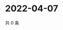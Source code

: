 # 2022-04-07

共 0 条

<!-- BEGIN WEIBO -->
<!-- 最后更新时间 Thu Apr 07 2022 18:00:41 GMT+0800 (China Standard Time) -->

<!-- END WEIBO -->
